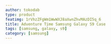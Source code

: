 ```yaml
---
author: tokodab
type: product
featimg: 1rVhzZFgWm1WwWXJ8aXwnZhvMAzDI5q_6
title: Adventure Time Samsung Galaxy S9 Case
tags: [samsung, galaxy, s9]
category: [samsung]
---
```

